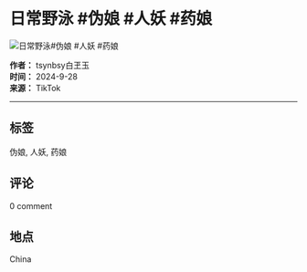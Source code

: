 # 日常野泳 #伪娘 #人妖 #药娘

![日常野泳#伪娘 #人妖 #药娘](https://p16-pu-sign-useast8.tiktokcdn-us.com/obj/tos-useast8-p-0068-tx2/cf948d7c77a7451fa5bc228eba3f123a_1727504078?lk3s=81f88b70&x-expires=1740772800&x-signature=QF3EfpViTmFD3kkV4cooAFLgw1I%3D&shp=81f88b70&shcp=-)

**作者：** tsynbsy白玊玉  
**时间：** 2024-9-28  
**来源：** TikTok

---

## 标签
伪娘, 人妖, 药娘

## 评论
0 comment

## 地点
China